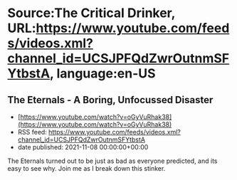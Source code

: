# Source:The Critical Drinker, URL:https://www.youtube.com/feeds/videos.xml?channel_id=UCSJPFQdZwrOutnmSFYtbstA, language:en-US

## The Eternals - A Boring, Unfocussed Disaster
 - [https://www.youtube.com/watch?v=oGyVuRhak38](https://www.youtube.com/watch?v=oGyVuRhak38)
 - RSS feed: https://www.youtube.com/feeds/videos.xml?channel_id=UCSJPFQdZwrOutnmSFYtbstA
 - date published: 2021-11-08 00:00:00+00:00

The Eternals turned out to be just as bad as everyone predicted, and its easy to see why. Join me as I break down this stinker.

